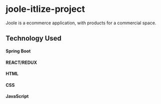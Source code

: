 # joole-itlize-project
Joole is a ecommerce application, with products for a commercial space.


## Technology Used

#### Spring Boot
#### REACT/REDUX
#### HTML
#### CSS
#### JavaScript
